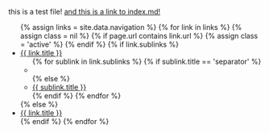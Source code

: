 this is a test file!
[and this is a link to index.md!](index.md)


<nav id="navbar" class="collapse navbar-collapse">
    <ul class="nav navbar-nav">
        {% assign links = site.data.navigation %}
        {% for link in links %}
            {% assign class = nil %}
            {% if page.url contains link.url %}
                {% assign class = 'active' %}
            {% endif %}
            {% if link.sublinks %}
                <li class="dropdown {{ class }}">
                    <a href="{{ site.url }}{{ site.baseurl }}{{ link.url }}" class="dropdown-toggle" data-toggle="dropdown" role="button" aria-haspopup="true" aria-expanded="false">{{ link.title }} <span class="caret"></span></a>
                    <ul class="dropdown-menu">
                        {% for sublink in link.sublinks %}
                            {% if sublink.title == 'separator' %}
                                <li role="separator" class="divider"></li>
                            {% else %}
                                <li>
                                    <a href="{{ site.url }}{{ site.baseurl }}{{ sublink.url }}">{{ sublink.title }}</a>
                                </li>
                            {% endif %}
                        {% endfor %}
                    </ul>
                </li>
            {% else %}
                <li class="{{ class }}">
                    <a href="{{ site.url }}{{ site.baseurl }}{{ link.url }}">{{ link.title }}</a>
                </li>
            {% endif %}
        {% endfor %}
    </ul>
</nav>
